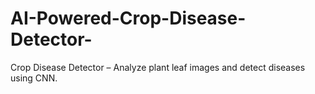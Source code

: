 # AI-Powered-Crop-Disease-Detector-
Crop Disease Detector – Analyze plant leaf images and detect diseases using CNN.
